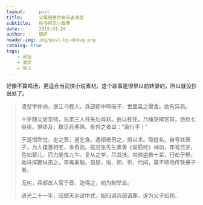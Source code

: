 ```yaml
---
layout:     post
title:      父母祸害的幸存者凌堃
subtitle:   校书所见小故事
date:       2015-01-24
author:     慎庐
header-img: img/post-bg-debug.png
catalog: true
tags:
    - 闲扯
    - 清学
    - 学人
---
```


好像不算鸡汤，更适合当武侠小说素材。这个故事是很早以前转录的，所以就没抄出处了。

> 凌堃字仲讷，浙江乌程人。兵部郎中鸣喈子，世居县之晟舍。幼有异质。  
>
> 十岁随父居京师，兄弟三人并失后母欢。伯以杖死，乃痛哭殡宫前，绝粒七昼夜，惧终及，数觅死弗殊。有怜之者曰：“盍行乎！”  
>
> 于是憬然觉，走之晋，道乞食。遇相者奇之，授以术。隐姓名，自号铁箫子，为人揲蓍相宅，多奇验。临汾张先生素善《易筋经》神功，年号百岁，色如婴儿，而力能曳九牛。复从之学，尽其技。尝值盗数十辈，行劫于野，驰马挥鞭纵击之，卒禽渠魁。自是，恒、朔、忻、代间，莫不啧啧传铁箫子者。  
>
> 无何，兵部故人官于晋，迹得之，劝为制举业。  
>
> 道光二十一年，应顺天乡试中式，始归谒兵部请罪，遂为父子如初。 
